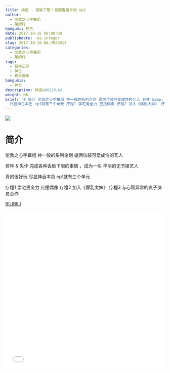 ```yaml
---
title: 神舌 - 突破下限！克服害羞计划 ep1
author:
  - 伦敦之心字幕组
  - 莱姆籽
bangumi: 神舌
date: 2017-10-16 00:00:00
publishdate: .na.integer
slug: 2017-10-16-NA-3928013
categories:
  - 伦敦之心字幕组
  - 莱姆籽
tags:
  - 若林正恭
  - 神舌
  - 春日俊彰
bangumis:
  - 神舌
description: 神舌&#8226;NA
weight: NA
brief: '# 简介 伦敦之心字幕组 神一般的系列企划 逼两位装可爱成性的艺人 若林 &amp; 失作 完成各种丢脸下限的事情 ，成为一名 华丽的无节操艺人 真的很好玩
  尽显神舌本色 ep1就有三个单元 疗程1 学宅男全力 应援偶像 疗程2 加入《爆乳太妹》 疗程3 与心智异常的疯子演员合作'
---
```


![](https://i.imgur.com/Bvvxhfo.jpg)

# 简介  
伦敦之心字幕组 神一般的系列企划 逼两位装可爱成性的艺人


若林 &amp; 失作 完成各种丢脸下限的事情 ，成为一名 华丽的无节操艺人


真的很好玩 尽显神舌本色 ep1就有三个单元


疗程1 学宅男全力 应援偶像 疗程2 加入《爆乳太妹》 疗程3 与心智异常的疯子演员合作

  [BILIBILI](https://www.bilibili.com/video/av3928013/)


<div class="vcontainer">  <iframe class='video' src="//www.bilibili.com/blackboard/player.html?aid=3928013" width="100%" height="500" frameborder="0" allowfullscreen="allowfullscreen"></iframe></div>

